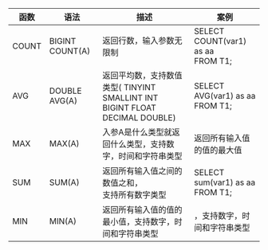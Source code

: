 | 函数 | 语法 | 描述 | 案例 |
| --- | --- | --- | --- |
| COUNT | BIGINT COUNT(A) | 返回行数，输入参数无限制 | SELECT COUNT(var1)  as aa <br> FROM T1; |
| AVG | DOUBLE AVG(A) | 返回平均数，支持数值类型( TINYINT SMALLINT INT BIGINT FLOAT DECIMAL DOUBLE) | SELECT AVG(var1)  as aa <br> FROM T1; |
| MAX |  MAX(A) | 入参A是什么类型就返回什么类型，支持数字，时间和字符串类型 | 返回所有输入值的值的最大值 |
| SUM |  SUM(A) | 返回所有输入值之间的数值之和， <br> 支持所有数字类型 | SELECT sum(var1)  as aa <br> FROM T1; |
| MIN |   MIN(A) | 返回所有输入值的值的最小值，支持数字，时间和字符串类型 | ，支持数字，时间和字符串类型 |